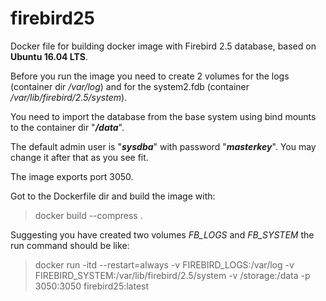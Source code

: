 # firebird25
Docker file for building docker image with Firebird 2.5 database, based on **Ubuntu 16.04 LTS**.

Before you run the image you need to create 2 volumes for the logs (container dir */var/log*) and for the system2.fdb (container */var/lib/firebird/2.5/system*). 

You need to import the database from the base system using bind mounts to the container dir "***/data***".

The default admin user is "***sysdba***" with password "***masterkey***". You may change it after that as you see fit.

The image exports port 3050.

Got to the Dockerfile dir and build the image with:
> docker build --compress .

Suggesting you have created two volumes *FB_LOGS* and *FB_SYSTEM* the run command should be like:
> docker run -itd --restart=always -v FIREBIRD_LOGS:/var/log -v FIREBIRD_SYSTEM:/var/lib/firebird/2.5/system -v /storage:/data -p 3050:3050 firebird25:latest
